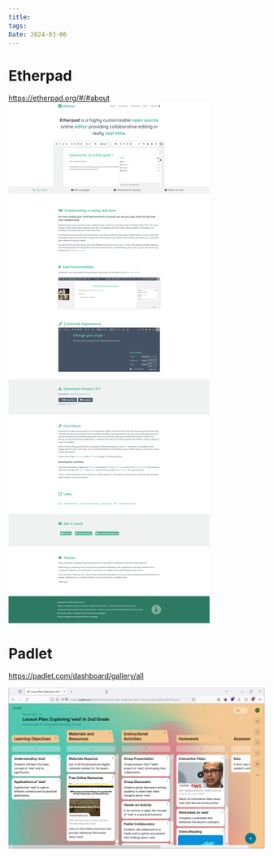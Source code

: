 ```yaml
---
title: 
tags: 
Date: 2024-03-06
---
```

# Etherpad 

https://etherpad.org/#/#about
![](_asset/2024-03-06_online%20%20Colab_image_1.png)


# Padlet 

https://padlet.com/dashboard/gallery/all

 ![](_asset/2024-03-06_online%20%20Colab_image_2.png)